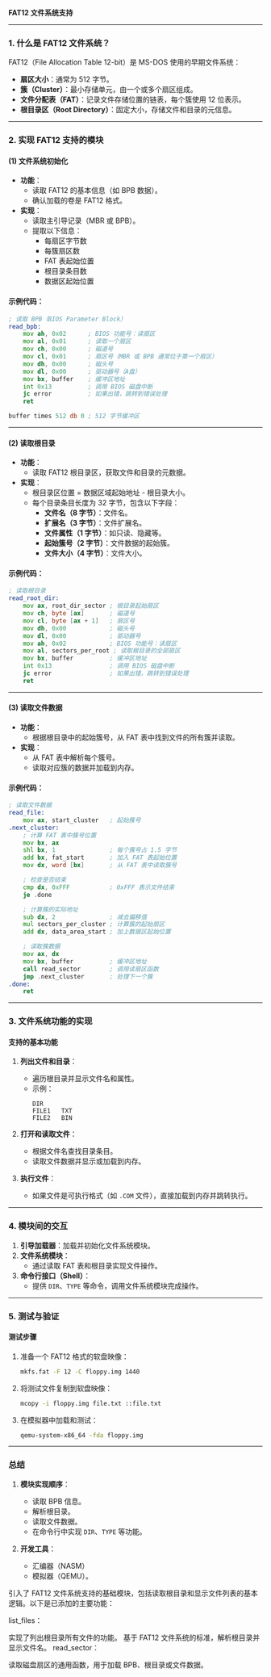 **FAT12 文件系统支持**

---

### **1. 什么是 FAT12 文件系统？**

FAT12（File Allocation Table 12-bit）是 MS-DOS 使用的早期文件系统：
- **扇区大小**：通常为 512 字节。
- **簇（Cluster）**：最小存储单元，由一个或多个扇区组成。
- **文件分配表（FAT）**：记录文件存储位置的链表，每个簇使用 12 位表示。
- **根目录区（Root Directory）**：固定大小，存储文件和目录的元信息。

---

### **2. 实现 FAT12 支持的模块**

#### (1) **文件系统初始化**
- **功能**：
  - 读取 FAT12 的基本信息（如 BPB 数据）。
  - 确认加载的卷是 FAT12 格式。
- **实现**：
  - 读取主引导记录（MBR 或 BPB）。
  - 提取以下信息：
    - 每扇区字节数
    - 每簇扇区数
    - FAT 表起始位置
    - 根目录条目数
    - 数据区起始位置

#### 示例代码：
```asm
; 读取 BPB（BIOS Parameter Block）
read_bpb:
    mov ah, 0x02      ; BIOS 功能号：读扇区
    mov al, 0x01      ; 读取一个扇区
    mov ch, 0x00      ; 磁道号
    mov cl, 0x01      ; 扇区号（MBR 或 BPB 通常位于第一个扇区）
    mov dh, 0x00      ; 磁头号
    mov dl, 0x00      ; 驱动器号（A盘）
    mov bx, buffer    ; 缓冲区地址
    int 0x13          ; 调用 BIOS 磁盘中断
    jc error          ; 如果出错，跳转到错误处理
    ret

buffer times 512 db 0 ; 512 字节缓冲区
```

---

#### (2) **读取根目录**
- **功能**：
  - 读取 FAT12 根目录区，获取文件和目录的元数据。
- **实现**：
  - 根目录区位置 = 数据区域起始地址 - 根目录大小。
  - 每个目录条目长度为 32 字节，包含以下字段：
    - **文件名（8 字节）**：文件名。
    - **扩展名（3 字节）**：文件扩展名。
    - **文件属性（1 字节）**：如只读、隐藏等。
    - **起始簇号（2 字节）**：文件数据的起始簇。
    - **文件大小（4 字节）**：文件大小。

#### 示例代码：
```asm
; 读取根目录
read_root_dir:
    mov ax, root_dir_sector ; 根目录起始扇区
    mov ch, byte [ax]       ; 磁道号
    mov cl, byte [ax + 1]   ; 扇区号
    mov dh, 0x00            ; 磁头号
    mov dl, 0x00            ; 驱动器号
    mov ah, 0x02            ; BIOS 功能号：读扇区
    mov al, sectors_per_root ; 读取根目录的全部扇区
    mov bx, buffer          ; 缓冲区地址
    int 0x13                ; 调用 BIOS 磁盘中断
    jc error                ; 如果出错，跳转到错误处理
    ret
```

---

#### (3) **读取文件数据**
- **功能**：
  - 根据根目录中的起始簇号，从 FAT 表中找到文件的所有簇并读取。
- **实现**：
  - 从 FAT 表中解析每个簇号。
  - 读取对应簇的数据并加载到内存。

#### 示例代码：
```asm
; 读取文件数据
read_file:
    mov ax, start_cluster   ; 起始簇号
.next_cluster:
    ; 计算 FAT 表中簇号位置
    mov bx, ax
    shl bx, 1               ; 每个簇号占 1.5 字节
    add bx, fat_start       ; 加入 FAT 表起始位置
    mov dx, word [bx]       ; 从 FAT 表中读取簇号

    ; 检查是否结束
    cmp dx, 0xFFF           ; 0xFFF 表示文件结束
    je .done

    ; 计算簇的实际地址
    sub dx, 2               ; 减去偏移值
    mul sectors_per_cluster ; 计算簇的起始扇区
    add dx, data_area_start ; 加上数据区起始位置

    ; 读取簇数据
    mov ax, dx
    mov bx, buffer          ; 缓冲区地址
    call read_sector        ; 调用读扇区函数
    jmp .next_cluster       ; 处理下一个簇
.done:
    ret
```

---

### **3. 文件系统功能的实现**

#### **支持的基本功能**
1. **列出文件和目录**：
   - 遍历根目录并显示文件名和属性。
   - 示例：
     ```
     DIR
     FILE1   TXT
     FILE2   BIN
     ```

2. **打开和读取文件**：
   - 根据文件名查找目录条目。
   - 读取文件数据并显示或加载到内存。

3. **执行文件**：
   - 如果文件是可执行格式（如 `.COM` 文件），直接加载到内存并跳转执行。

---

### **4. 模块间的交互**
1. **引导加载器**：加载并初始化文件系统模块。
2. **文件系统模块**：
   - 通过读取 FAT 表和根目录实现文件操作。
3. **命令行接口（Shell）**：
   - 提供 `DIR`、`TYPE` 等命令，调用文件系统模块完成操作。

---

### **5. 测试与验证**

#### **测试步骤**
1. 准备一个 FAT12 格式的软盘映像：
   ```bash
   mkfs.fat -F 12 -C floppy.img 1440
   ```
2. 将测试文件复制到软盘映像：
   ```bash
   mcopy -i floppy.img file.txt ::file.txt
   ```
3. 在模拟器中加载和测试：
   ```bash
   qemu-system-x86_64 -fda floppy.img
   ```

---

### **总结**
1. **模块实现顺序**：
   - 读取 BPB 信息。
   - 解析根目录。
   - 读取文件数据。
   - 在命令行中实现 `DIR`、`TYPE` 等功能。

2. **开发工具**：
   - 汇编器（NASM）
   - 模拟器（QEMU）。


引入了 FAT12 文件系统支持的基础模块，包括读取根目录和显示文件列表的基本逻辑。以下是已添加的主要功能：

list_files：

实现了列出根目录所有文件的功能。
基于 FAT12 文件系统的标准，解析根目录并显示文件名。
read_sector：

读取磁盘扇区的通用函数，用于加载 BPB、根目录或文件数据。
